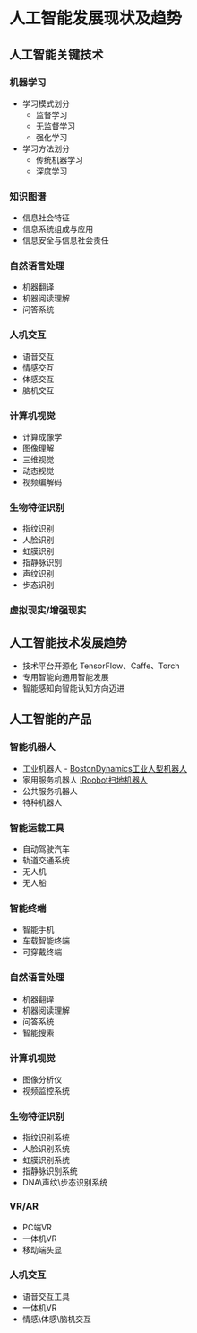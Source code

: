 # 人工智能发展现状及趋势 

## 人工智能关键技术 

### 机器学习
- 学习模式划分
  - 监督学习
  - 无监督学习
  - 强化学习
- 学习方法划分
  - 传统机器学习
  - 深度学习
### 知识图谱
- 信息社会特征
- 信息系统组成与应用
- 信息安全与信息社会责任
### 自然语言处理
- 机器翻译
- 机器阅读理解
- 问答系统
### 人机交互
- 语音交互
- 情感交互
- 体感交互
- 脑机交互
### 计算机视觉
- 计算成像学
- 图像理解
- 三维视觉
- 动态视觉
- 视频编解码
### 生物特征识别
- 指纹识别
- 人脸识别
- 虹膜识别
- 指静脉识别
- 声纹识别
- 步态识别 
### 虚拟现实/增强现实

## 人工智能技术发展趋势 
- 技术平台开源化
  TensorFlow、Caffe、Torch
- 专用智能向通用智能发展
- 智能感知向智能认知方向迈进 
## 人工智能的产品 
### 智能机器人
- 工业机器人 - [BostonDynamics工业人型机器人](https://www.bostondynamics.com/)
- 家用服务机器人 [IRoobot扫地机器人](https://www.irobot.com/)  
- 公共服务机器人
- 特种机器人
### 智能运载工具
- 自动驾驶汽车 
- 轨道交通系统
- 无人机
- 无人船 
### 智能终端
- 智能手机 
- 车载智能终端
- 可穿戴终端 
### 自然语言处理
- 机器翻译 
- 机器阅读理解 
- 问答系统
- 智能搜索 
### 计算机视觉
- 图像分析仪
- 视频监控系统
### 生物特征识别
- 指纹识别系统 
- 人脸识别系统 
- 虹膜识别系统 
- 指静脉识别系统 
- DNA\声纹\步态识别系统 
### VR/AR 
- PC端VR 
- 一体机VR 
- 移动端头显
### 人机交互 
- 语音交互工具 
- 一体机VR 
- 情感\体感\脑机交互